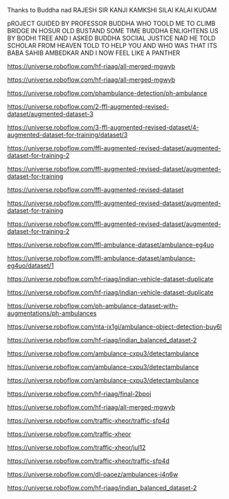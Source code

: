 Thanks to Buddha nad RAJESH SIR KANJI KAMKSHI SILAI KALAI KUDAM 

pROJECT GUIDED BY PROFESSOR BUDDHA WHO TOOLD ME TO CLIMB BRIDGE IN HOSUR OLD BUSTAND SOME TIME BUDDHA ENLIGHTENS US BY BODHI TREE AND 
I ASKED BUDDHA SOCIIAL JUSTICE NAD HE TOLD SCHOLAR FROM HEAVEN TOLD TO HELP YOU AND WHO WAS THAT ITS BABA SAHIB 
AMBEDKAR AND I NOW FEEL LIKE A PANTHER 

https://universe.roboflow.com/hf-riaag/all-merged-mgwyb

https://universe.roboflow.com/hf-riaag/all-merged-mgwyb

https://universe.roboflow.com/phambulance-detection/ph-ambulance

https://universe.roboflow.com/2-ffl-augmented-revised-dataset/augmented-dataset-3

https://universe.roboflow.com/3-ffl-augmented-revised-dataset/4-augmented-dataset-for-training/dataset/3

https://universe.roboflow.com/ffl-augmented-revised-dataset/augmented-dataset-for-training-2

https://universe.roboflow.com/ffl-augmented-revised-dataset/augmented-dataset-for-training

https://universe.roboflow.com/ffl-augmented-revised-dataset

https://universe.roboflow.com/ffl-augmented-revised-dataset/augmented-dataset-for-training

https://universe.roboflow.com/ffl-augmented-revised-dataset/augmented-dataset-for-training-2

https://universe.roboflow.com/ffl-ambulance-dataset/ambulance-eg4uo

https://universe.roboflow.com/ffl-ambulance-dataset/ambulance-eg4uo/dataset/1

https://universe.roboflow.com/hf-riaag/indian-vehicle-dataset-duplicate

https://universe.roboflow.com/hf-riaag/indian-vehicle-dataset-duplicate

https://universe.roboflow.com/ph-ambulance-dataset-with-augmentations/ph-ambulances

https://universe.roboflow.com/nta-ix1gi/ambulance-object-detection-buy6l

https://universe.roboflow.com/hf-riaag/indian_balanced_dataset-2

https://universe.roboflow.com/ambulance-cxpu3/detectambulance

https://universe.roboflow.com/ambulance-cxpu3/detectambulance

https://universe.roboflow.com/ambulance-cxpu3/detectambulance

https://universe.roboflow.com/hf-riaag/final-2bpoj

https://universe.roboflow.com/hf-riaag/all-merged-mgwyb

https://universe.roboflow.com/traffic-xheor/traffic-sfp4d

https://universe.roboflow.com/traffic-xheor

https://universe.roboflow.com/traffic-xheor/jul12

https://universe.roboflow.com/traffic-xheor/traffic-sfp4d

https://universe.roboflow.com/dl-oaoez/ambulances-i4n6w

https://universe.roboflow.com/hf-riaag/indian_balanced_dataset-2

